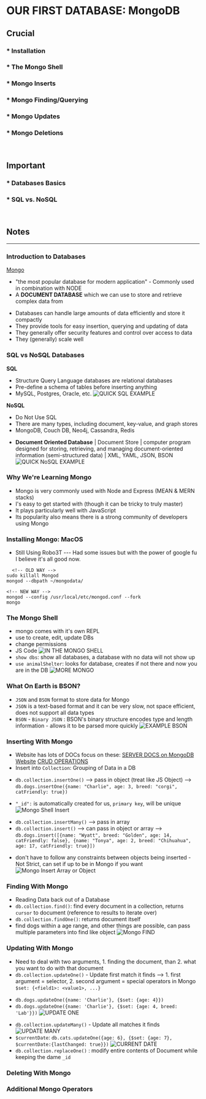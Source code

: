 # OUR FIRST DATABASE: MongoDB

## Crucial 

### * Installation
### * The Mongo Shell
### * Mongo Inserts
### * Mongo Finding/Querying
### * Mongo Updates
### * Mongo Deletions

<br>

## Important 

### * Databases Basics
### * SQL vs. NoSQL

<br>

## Notes

<hr>

### Introduction to Databases
[Mongo](https://www.mongodb.com/)
* "the most popular database for modern application" - Commonly used in combination with NODE 
* A **DOCUMENT DATABASE** which we can use to store and retrieve complex data from
- Databases can handle large amounts of data efficiently and store it compactly
- They provide tools for easy insertion, querying and updating of data
- They generally offer security features and control over access to data
- They (generally) scale well

### SQL vs NoSQL Databases
**SQL**
* Structure Query Language databases are relational databases 
* Pre-define a schema of tables before inserting anything
* MySQL, Postgres, Oracle, etc.
![QUICK SQL EXAMPLE](assets/SQL.png)

**NoSQL**
* Do Not Use SQL
* There are many types, including document, key-value, and graph stores
* MongoDB, Couch DB, Neo4j, Cassandra, Redis
- **Document Oriented Database** | Document Store | computer program designed for storing, retrieving, and managing document-oriented information (semi-structured data) | XML, YAML, JSON, BSON 
![QUICK NoSQL EXAMPLE](assets/NoSQL.png)

### Why We're Learning Mongo
- Mongo is very commonly used with Node and Express (MEAN & MERN stacks)
- I's easy to get started with (though it can be tricky to truly master)
- It plays particularly well with JavaScript
- Its popularity also means there is a strong community of developers using Mongo

### Installing Mongo: MacOS
- Still Using Robo3T --- Had some issues but with the power of google fu I believe it's all good now. 
```
  <!-- OLD WAY -->
sudo killall Mongod
mongod --dbpath ~/mongodata/

```
```
<!-- NEW WAY -->
mongod --config /usr/local/etc/mongod.conf --fork
mongo
```

### The Mongo Shell
- mongo comes with it's own REPL 
- use to create, edit, update DBs
- change permissions
- JS Code
![IN THE MONGO SHELL](assets/mongoShell.png)
- `show dbs`: show all databases, a database with no data will not show up
- `use animalShelter`: looks for database, creates if not there and now you are in the DB
![MORE MONGO](assets/mongoShell2.png)

### What On Earth is BSON?
- `JSON` and `BSON` format to store data for Mongo 
- `JSON` is a text-based format and it can be very slow, not space efficient, does not support all data types
- `BSON` - `Binary JSON` : BSON's binary structure encodes type and length information - allows it to be parsed more quickly
![EXAMPLE BSON](assets/BSON.png)

### Inserting With Mongo
- Website has lots of DOCs focus on these:
[SERVER DOCS on MongoDB Website](https://docs.mongodb.com/manual/)
[CRUD OPERATIONS](https://docs.mongodb.com/manual/crud/)
- Insert into `Collection`: Grouping of Data in a DB
* `db.collection.insertOne()` --> pass in object (treat like JS Object) -->  `db.dogs.insertOne({name: "Charlie", age: 3, breed: "corgi", catFriendly: true})`
- `"_id":` is automatically created for us, `primary key`, will be unique
![Mongo Shell Insert](assets/mongoInsert.png)
* `db.collection.insertMany()` --> pass in array
* `db.collection.insert()` --> can pass in object or array --> `db.dogs.insert([{name: "Wyatt", breed: "Golden", age: 14, catFriendly: false}, {name: "Tonya", age: 2, breed: "Chihuahua", age: 17, catFriendly: true}])`
- don't have to follow any constraints between objects being inserted - Not Strict, can set if up to be in Mongo if you want
![Mongo Insert Array or Object](assets/mongoInsert2.png) 

### Finding With Mongo
- Reading Data back out of a Database
- `db.collection.find()`: find every document in a collection, returns `cursor` to document (reference to results to iterate over)
- `db.collection.findOne()`: returns document itself
- find dogs within a age range, and other things are possible, can pass multiple parameters into find like object
![Mongo FIND](assets/mongoFind.png)

### Updating With Mongo
- Need to deal with two arguments, 1. finding the document, than 2. what you want to do with that document
- `db.collection.updateOne()` - Update first match it finds --> 1. first argument = selector, 2. second argument = special operators in Mongo `$set: {<field1>: <value1>, ...}`
* `db.dogs.updateOne({name: 'Charlie'}, {$set: {age: 4}})`
* `db.dogs.updateOne({name: 'Charlie'}, {$set: {age: 4, breed: 'Lab'}})`
![UPDATE ONE](assets/mongoUpdate.png)
- `db.collection.updateMany()` - Update all matches it finds
![UPDATE MANY](assets/mongoUpdate2.png)
- `$currentDate`: `db.cats.updateOne({age: 6}, {$set: {age: 7}, $currentDate:{lastChanged: true}})` 
![CURRENT DATE](assets/mongoUpdate3.png)
- `db.collection.replaceOne()` : modify entire contents of Document while keeping the dame `_id`

### Deleting With Mongo


### Additional Mongo Operators


